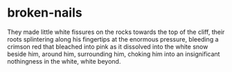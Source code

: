 # broken-nails
They made little white fissures on the rocks towards the top of the cliff, their roots splintering along his fingertips at the enormous pressure, bleeding a crimson red that bleached into pink as it dissolved into the white snow beside him, around him, surrounding him, choking him into an insignificant nothingness in the white, white beyond.
